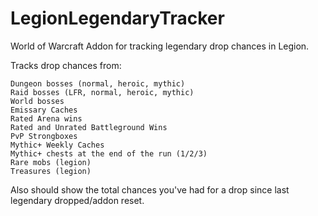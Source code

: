 # LegionLegendaryTracker
World of Warcraft Addon for tracking legendary drop chances in Legion.

Tracks drop chances from:

    Dungeon bosses (normal, heroic, mythic)      
    Raid bosses (LFR, normal, heroic, mythic)   
    World bosses                                
    Emissary Caches                             
    Rated Arena wins                                   
    Rated and Unrated Battleground Wins                            
    PvP Strongboxes                              
    Mythic+ Weekly Caches                         
    Mythic+ chests at the end of the run (1/2/3)  
    Rare mobs (legion)                                   
    Treasures (legion)                            

Also should show the total chances you've had for a drop since last legendary dropped/addon reset.
